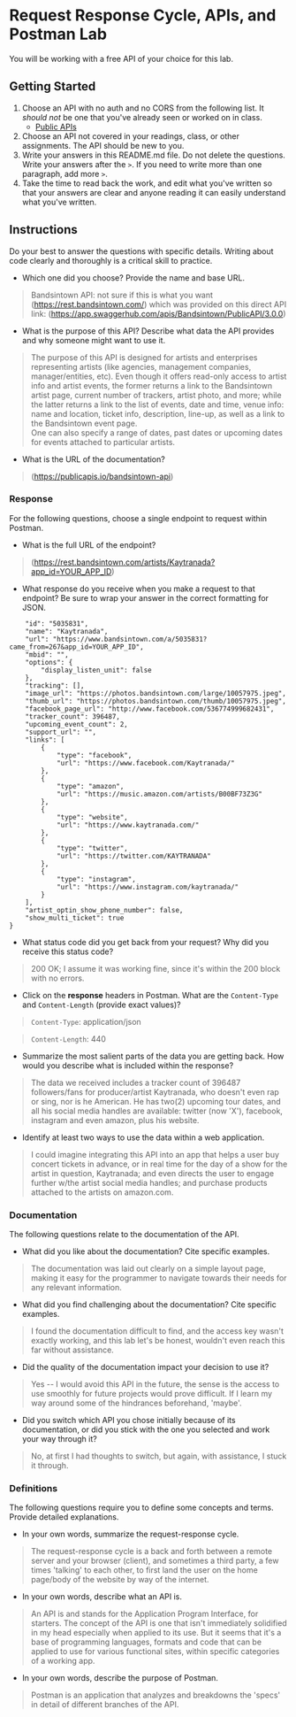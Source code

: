 # Request Response Cycle, APIs, and Postman Lab

You will be working with a free API of your choice for this lab.

## Getting Started

1. Choose an API with no auth and no CORS from the following list. It _should not_ be one that you've already seen or worked on in class.
   - [Public APIs](https://github.com/public-apis/public-apis)
1. Choose an API not covered in your readings, class, or other assignments. The API should be new to you.
1. Write your answers in this README.md file. Do not delete the questions. Write your answers after the `>`. If you need to write more than one paragraph, add more `>`.
1. Take the time to read back the work, and edit what you've written so that your answers are clear and anyone reading it can easily understand what you've written.

## Instructions

Do your best to answer the questions with specific details. Writing about code clearly and thoroughly is a critical skill to practice.

- Which one did you choose? Provide the name and base URL.

> Bandsintown API: not sure if this is what you want (https://rest.bandsintown.com/) which was provided on this direct API link: (https://app.swaggerhub.com/apis/Bandsintown/PublicAPI/3.0.0)

- What is the purpose of this API? Describe what data the API provides and why someone might want to use it.

> The purpose of this API is designed for artists and enterprises representing artists (like agencies, management companies, manager/entities, etc). Even though it offers read-only access to artist info and artist events, the former returns a link to the Bandsintown artist page, current number of trackers, artist photo, and more; while the latter returns a link to the list of events, date and time, venue info: name and location, ticket info, description, line-up, as well as a link to the Bandsintown event page.  
> One can also specify a range of dates, past dates or upcoming dates for events attached to particular artists.

- What is the URL of the documentation?

> (https://publicapis.io/bandsintown-api)

### Response

For the following questions, choose a single endpoint to request within Postman.

- What is the full URL of the endpoint?

> (https://rest.bandsintown.com/artists/Kaytranada?app_id=YOUR_APP_ID)

- What response do you receive when you make a request to that endpoint? Be sure to wrap your answer in the correct formatting for JSON.

```{
    "id": "5035831",
    "name": "Kaytranada",
    "url": "https://www.bandsintown.com/a/5035831?came_from=267&app_id=YOUR_APP_ID",
    "mbid": "",
    "options": {
        "display_listen_unit": false
    },
    "tracking": [],
    "image_url": "https://photos.bandsintown.com/large/10057975.jpeg",
    "thumb_url": "https://photos.bandsintown.com/thumb/10057975.jpeg",
    "facebook_page_url": "http://www.facebook.com/536774999682431",
    "tracker_count": 396487,
    "upcoming_event_count": 2,
    "support_url": "",
    "links": [
        {
            "type": "facebook",
            "url": "https://www.facebook.com/Kaytranada/"
        },
        {
            "type": "amazon",
            "url": "https://music.amazon.com/artists/B00BF73Z3G"
        },
        {
            "type": "website",
            "url": "https://www.kaytranada.com/"
        },
        {
            "type": "twitter",
            "url": "https://twitter.com/KAYTRANADA"
        },
        {
            "type": "instagram",
            "url": "https://www.instagram.com/kaytranada/"
        }
    ],
    "artist_optin_show_phone_number": false,
    "show_multi_ticket": true
}
```

- What status code did you get back from your request? Why did you receive this status code?

> 200 OK; I assume it was working fine, since it's within the 200 block with no errors.

- Click on the **response** headers in Postman. What are the `Content-Type` and `Content-Length` (provide exact values)?

> `Content-Type`: application/json

> `Content-Length`: 440

- Summarize the most salient parts of the data you are getting back. How would you describe what is included within the response?

> The data we received includes a tracker count of 396487 followers/fans for producer/artist Kaytranada, who doesn't even rap or sing, nor is he American. He has two(2) upcoming tour dates, and all his social media handles are available: twitter (now 'X'), facebook, instagram and even amazon, plus his website.

- Identify at least two ways to use the data within a web application.

> I could imagine integrating this API into an app that helps a user buy concert tickets in advance, or in real time for the day of a show for the artist in question, Kaytranada; and even directs the user to engage further w/the artist social media handles; and purchase products attached to the artists on amazon.com. 

### Documentation

The following questions relate to the documentation of the API.

- What did you like about the documentation? Cite specific examples.

> The documentation was laid out clearly on a simple layout page, making it easy for the programmer to navigate towards their needs for any relevant information.

- What did you find challenging about the documentation? Cite specific examples.

> I found the documentation difficult to find, and the access key wasn't exactly working, and this lab let's be honest, wouldn't even reach this far without assistance.

- Did the quality of the documentation impact your decision to use it?

> Yes -- I would avoid this API in the future, the sense is the access to use smoothly for future projects would prove difficult. If I learn my way around some of the hindrances beforehand, 'maybe'.

- Did you switch which API you chose initially because of its documentation, or did you stick with the one you selected and work your way through it?

> No, at first I had thoughts to switch, but again, with assistance, I stuck it through.

### Definitions

The following questions require you to define some concepts and terms. Provide detailed explanations.

- In your own words, summarize the request-response cycle.

> The request-response cycle is a back and forth between a remote server and your browser (client), and sometimes a third party, a few times 'talking' to each other, to first land the user on the home page/body of the website by way of the internet.  

- In your own words, describe what an API is.

> An API is and stands for the Application Program Interface, for starters. The concept of the API is one that isn't immediately solidified in my head especially when applied to its use. But it seems that it's a base of programming languages, formats and code that can be applied to use for various functional sites, within specific categories of a working app.

- In your own words, describe the purpose of Postman.

> Postman is an application that analyzes and breakdowns the 'specs' in detail of different branches of the API. 
